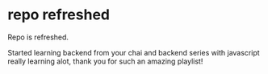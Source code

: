 # repo refreshed

Repo is refreshed.

Started learning backend from your chai and backend series with javascript really learning alot, thank you for such an amazing playlist!
